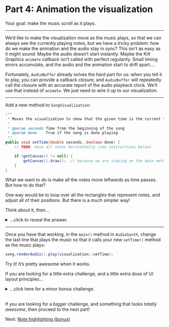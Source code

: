 # Part 4: Animation the visualization

Your goal: make the music scroll as it plays.

---

We’d like to make the visualization move as the music plays, so that we can always see the currently
playing notes, but we have a tricky problem: how do we make the animation and the audio stay in sync?
This isn’t as easy as it might sound: Maybe the audio doesn’t start instantly. Maybe the Kilt
Graphics `animate` callback isn’t called with perfect regularity. Small timing errors accumulate,
and the audio and the animation start to drift apart....

Fortunately, `AudioBuffer` already solves the hard part for us: when you tell it to play, you can
provide a callback closure, and `AudioBuffer` will repeatedly call the closure with an accurate
report of the audio playback clock. We’ll use that instead of `animate`. We just need to wire it up
to our visualization.

---

Add a new method to `SongVisualization`:

```java
/**
 * Moves the visualization to show that the given time is the current time.
 *
 * @param seconds Time from the beginning of the song
 * @param done    True if the song is done playing
 */
public void setTime(double seconds, boolean done) {
    // TODO: move all notes horizontally (see instructions below)

    if (getCanvas() != null) {
        getCanvas().draw();  // because we are staying on the main method here, no event loop
    }
}
```

What we want to do is make all the notes move leftwards as time passes. But how to do that?

One way would be to loop over all the rectangles that represent notes, and adjust all of their
positions. But there is a _much_ simpler way!

Think about it, then…

<details>
<summary>…click to reveal the answer.</summary>

All of the notes are in a graphics group. Calling `setPosition` on the whole group moves all of the
notes at once! No looping necessary.

In your implementation of `setTime`, make `SongVisualization` set its own position so that it moves
left as time passes, at the appropriate speed.

<details>
<summary>(Click for more of a hint about how to do that)</summary>

Remember that `SongVisualization` is a `GraphicsGroup`. You want to update the x coordinate of the
graphics group.

Your `setTime` method takes a parameter that says how much time has passed. You will need to do a
unit conversion on that parameter, and negate it so that it moves left.
</details>
</details>

---

Once you have that working, in the `main()` method in `AudioSynth`, change the last line that plays
the music so that it calls your new `setTime()` method as the music plays:

```java
song.renderAudio().play(visualization::setTime);
```

Try it! It’s pretty awesome when it works.

If you are looking for a little extra challenge, and a little extra dose of UI layout principles…
<details>
<summary>…click here for a minor bonus challenge.</summary>

It’s a little problematic for `SongVisualization` to be updating its own position. To make UI layout
coherent, we usually prefer for a UI element’s _container_ to be in charge of its position. For
example, suppose we made our sing visualizer part of a larger, more complex UI with some buttons
above it, such that the visualization is now placed a little bit lower and to the right within the
window. But then as soon as we start playing, it resets its own position and leaps back to the
upper left!

To fix this, a more robust solution would be to create a _second_ `GraphicsGroup` named `nodeGroup`
inside `SongVisualizer`, and add all the notes to _that_ group. Then the inner group can move while
the `SongVisualizer`’s position stays fixed. For a nice little challenge, try that.
</details>

<br>

If you are looking for a bigger challenge, and something that looks _totally awesome_, then
proceed to the next part!

Next: [Note highlighting (bonus)](5_highlight.md)
